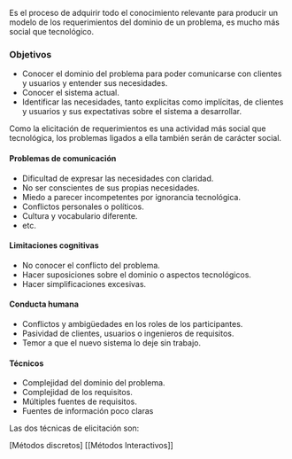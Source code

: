 
Es el proceso de adquirir todo el conocimiento relevante para producir un modelo de los requerimientos del dominio de un problema, es mucho más social que tecnológico.

### Objetivos

- Conocer el dominio del problema para poder comunicarse con clientes y usuarios y entender sus necesidades.
- Conocer el sistema actual.
- Identificar las necesidades, tanto explicitas como implícitas, de clientes y usuarios y sus expectativas sobre el sistema a desarrollar.

Como la elicitación de requerimientos es una actividad más social que tecnológica, los problemas ligados a ella también serán de carácter social. 

#### Problemas de comunicación

- Dificultad de expresar las necesidades con claridad.
- No ser conscientes de sus propias necesidades.
- Miedo a parecer incompetentes por ignorancia tecnológica.
- Conflictos personales o políticos.
- Cultura y vocabulario diferente.
- etc.

#### Limitaciones cognitivas

- No conocer el conflicto del problema.
- Hacer suposiciones sobre el dominio o aspectos tecnológicos.
- Hacer simplificaciones excesivas.

#### Conducta humana

- Conflictos y ambigüedades en los roles de los participantes.
- Pasividad de clientes, usuarios o ingenieros de requisitos.
- Temor a que el nuevo sistema lo deje sin trabajo.

#### Técnicos

- Complejidad del dominio del problema.
- Complejidad de los requisitos.
- Múltiples fuentes de requisitos.
- Fuentes de información poco claras


Las dos técnicas de elicitación son:

[Métodos discretos]
[[Métodos Interactivos]]
